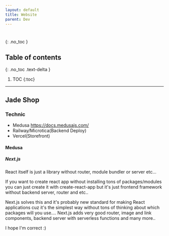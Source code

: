 ```yaml
---
layout: default
title: Website
parent: Dev
---
```

# 
{: .no_toc }

## Table of contents
{: .no_toc .text-delta }

1. TOC
{:toc}

---
## Jade Shop
### Technic
- Medusa https://docs.medusajs.com/
- Railway/Microtica(Backend Deploy)
- Vercel(Storefront)

#### Medusa
##### Next.js
React itself is just a library without router, module bundler or server etc...

If you want to create react app without installing tons of packages/modules you can just create it with create-react-app but it's just frontend framework without backend server, router and etc..

Next.js solves this and it's probably new standard for making React applications cuz it's the simplest way without tons of thinking about which packages will you use.... Next.js adds very good router, image and link components, backend server with serverless functions and many more..

I hope I'm correct :)
